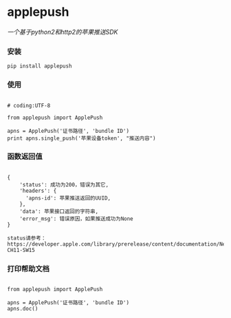 # applepush
*一个基于python2和http2的苹果推送SDK*

### 安装

```
pip install applepush
```

### 使用

```

# coding:UTF-8

from applepush import ApplePush

apns = ApplePush('证书路径', 'bundle ID')
print apns.single_push('苹果设备token', "推送内容")

```

### 函数返回值

```

{
    'status': 成功为200，错误为其它,
    'headers': {
      'apns-id': 苹果推送返回的UUID,
    },
    'data': 苹果接口返回的字符串,
    'error_msg': 错误原因，如果推送成功为None
}

status请参考：https://developer.apple.com/library/prerelease/content/documentation/NetworkingInternet/Conceptual/RemoteNotificationsPG/CommunicatingwithAPNs.html#//apple_ref/doc/uid/TP40008194-CH11-SW15

```

### 打印帮助文档
```

from applepush import ApplePush

apns = ApplePush('证书路径', 'bundle ID')
apns.doc()

```